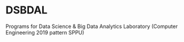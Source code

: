 # DSBDAL
Programs for Data Science & Big Data Analytics Laboratory (Computer Engineering 2019 pattern SPPU)

